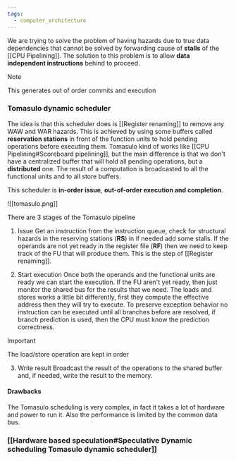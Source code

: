 ```yaml
---
tags:
  - computer_architecture
---
```

We are trying to solve the problem of having hazards due to true data dependencies that cannot be solved by forwarding cause of **stalls** of the [[CPU Pipelining]]. The solution to this problem is to allow **data independent instructions** behind to proceed. 

>[!note]
>This generates out of order commits and execution
### Tomasulo dynamic scheduler

The idea is that this scheduler does is [[Register renaming]] to remove any WAW and WAR  hazards. This is achieved by using some buffers called **reservation stations** in front of the function units to hold pending operations before executing them. Tomasulo kind of works like [[CPU Pipelining#Scoreboard pipelining]], but the main difference is that we don't have a centralized buffer that will hold all pending operations, but a **distributed** one. The result of a computation is broadcasted to all the functional units and to all store buffers.

This scheduler is **in-order issue**, **out-of-order execution and completion**.

![[tomasulo.png]] 

There are 3 stages of the Tomasulo pipeline
1) Issue 
	Get an instruction from the instruction queue, check for structural hazards in the reserving stations (**RS**) in if needed add some stalls. If the operands are not yet ready in the register file (**RF**) then we need to keep track of the FU that will produce them. This is the step of [[Register renaming]].

2) Start execution
	Once both the operands and the functional units are ready we can start the execution. If the FU aren't yet ready, then just monitor the shared bus for the results that we need. 
	The loads and stores works a little bit differently, first they compute the effective address then they will try to execute. To preserve exception behavior no instruction can be executed until all branches before are resolved, if branch prediction is used, then the CPU must know the prediction correctness.

>[!Important]
> The load/store operation are kept in order

3) Write result
	Broadcast the result of the operations to the shared buffer and, if needed, write the result to the memory.
#### Drawbacks

The Tomasulo scheduling is very complex, in fact it takes a lot of hardware and power to run it. Also the performance is limited by the common data bus.

### [[Hardware based speculation#Speculative Dynamic scheduling Tomasulo dynamic scheduler]]
